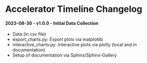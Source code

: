 # Accelerator Timeline Changelog


#### 2023-08-30 - v1.0.0 - Initial Data Collection

- Data (in csv file)
- export_charts.py: Export plots via matplotlib
- interactive_charts.py: Interactive plots via plotly (local and in documentation)
- Setup of documentation via Sphinx/Sphinx-Gallery
